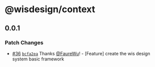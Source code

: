 # @wisdesign/context

## 0.0.1

### Patch Changes

- [#36](https://github.com/wisdesignsystem/wis-cli/pull/36) [`bcfa2ea`](https://github.com/wisdesignsystem/wis-cli/commit/bcfa2eaa7e79618c664f11379df4819c0afcc1cc) Thanks [@FaureWu](https://github.com/FaureWu)! - [Feature] create the wis design system basic framework

